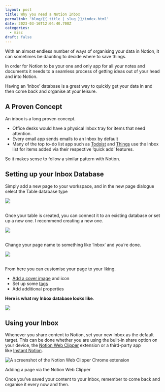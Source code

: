 ```yaml
---
layout: post
title: Why you need a Notion Inbox
permalink: 'blog/{{ title | slug }}/index.html'
date: 2023-03-16T12:04:40.708Z
categories:
  - misc
draft: false
---
```

With an almost endless number of ways of organising your data in Notion, it can sometimes be daunting to decide where to save things.

In order for Notion to be your one and only app for all your notes and documents it needs to a seamless process of getting ideas out of your head and into Notion.

Having an ‘Inbox’ database is a great way to quickly get your data in and then come back and organise at your leisure.

## A Proven Concept

An inbox is a long proven concept.

* Office desks would have a physical Inbox tray for items that need attention.
* Every email app sends emails to an Inbox by default
* Many of the top to-do list app such as [Todoist](https://todoist.com/) and [Things](https://culturedcode.com/things/) use the Inbox list for items added via their respective ‘quick add’ features.

So it makes sense to follow a similar pattern with Notion.

## Setting up your Inbox Database

Simply add a new page to your workspace, and in the new page dialogue select the Table database type

![](/assets/images/uploads/new-page.png)

\
Once your table is created, you can connect it to an existing database or set up a new one. I recommend creating a new one.

![](/assets/images/uploads/new-database.png)

 \
Change your page name to something like ‘Inbox’ and you’re done.

![](/assets/images/uploads/new-inbox.png)

\
From here you can customise your page to your liking.

* [Add a cover image](https://www.notioncovers.com/) and icon
* Set up some [tags](https://www.youtube.com/watch?v=qTsLs4c8lGg)
* Add additional properties

**Here is what my Inbox database looks like**.

![](/assets/images/uploads/my-inbox-database-1536x948.png)

## Using your Inbox

Whenever you share content to Notion, set your new Inbox as the default target. This can be done whether you are using the built-in share option on your device, the [Notion Web Clipper](https://www.notion.so/web-clipper) extension or a third-party app like [Instant Notion](https://apps.apple.com/app/id1639385303).

![A screenshot of the Notion Web Clipper Chrome extension](/assets/images/uploads/chrome-extension.png)

Adding a page via the Notion Web Clipper

Once you’ve saved your content to your Inbox, remember to come back and organise it every now and then.